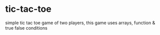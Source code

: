 # tic-tac-toe
simple tic tac toe game of two players, 
this game uses arrays, function  & true false conditions 
